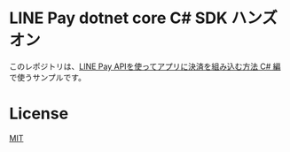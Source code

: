 # LINE Pay dotnet core C# SDK ハンズオン

このレポジトリは、[LINE Pay APIを使ってアプリに決済を組み込む方法 C# 編]() で使うサンプルです。

# License
[MIT](./LICENSE)